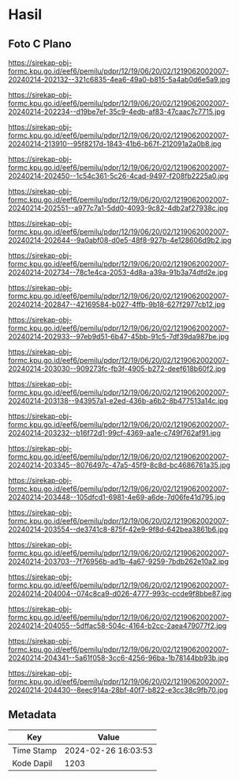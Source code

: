# Hasil

## Foto C Plano

https://sirekap-obj-formc.kpu.go.id/eef6/pemilu/pdpr/12/19/06/20/02/1219062002007-20240214-202132--321c6835-4ea6-49a0-b815-5a4ab0d6e5a9.jpg

https://sirekap-obj-formc.kpu.go.id/eef6/pemilu/pdpr/12/19/06/20/02/1219062002007-20240214-202234--d19be7ef-35c9-4edb-af83-47caac7c7715.jpg

https://sirekap-obj-formc.kpu.go.id/eef6/pemilu/pdpr/12/19/06/20/02/1219062002007-20240214-213910--95f8217d-1843-41b6-b67f-212091a2a0b8.jpg

https://sirekap-obj-formc.kpu.go.id/eef6/pemilu/pdpr/12/19/06/20/02/1219062002007-20240214-202450--1c54c361-5c26-4cad-9497-f208fb2225a0.jpg

https://sirekap-obj-formc.kpu.go.id/eef6/pemilu/pdpr/12/19/06/20/02/1219062002007-20240214-202551--a977c7a1-5dd0-4093-9c82-4db2af27938c.jpg

https://sirekap-obj-formc.kpu.go.id/eef6/pemilu/pdpr/12/19/06/20/02/1219062002007-20240214-202644--9a0abf08-d0e5-48f8-927b-4e128606d9b2.jpg

https://sirekap-obj-formc.kpu.go.id/eef6/pemilu/pdpr/12/19/06/20/02/1219062002007-20240214-202734--78c1e4ca-2053-4d8a-a39a-91b3a74dfd2e.jpg

https://sirekap-obj-formc.kpu.go.id/eef6/pemilu/pdpr/12/19/06/20/02/1219062002007-20240214-202847--42169584-b027-4ffb-9b18-627f2977cb12.jpg

https://sirekap-obj-formc.kpu.go.id/eef6/pemilu/pdpr/12/19/06/20/02/1219062002007-20240214-202933--97eb9d51-6b47-45bb-91c5-7df39da987be.jpg

https://sirekap-obj-formc.kpu.go.id/eef6/pemilu/pdpr/12/19/06/20/02/1219062002007-20240214-203030--909273fc-fb3f-4905-b272-deef618b60f2.jpg

https://sirekap-obj-formc.kpu.go.id/eef6/pemilu/pdpr/12/19/06/20/02/1219062002007-20240214-203138--943957a1-e2ed-436b-a6b2-8b477513a14c.jpg

https://sirekap-obj-formc.kpu.go.id/eef6/pemilu/pdpr/12/19/06/20/02/1219062002007-20240214-203232--b16f72d1-99cf-4369-aa1e-c749f762af91.jpg

https://sirekap-obj-formc.kpu.go.id/eef6/pemilu/pdpr/12/19/06/20/02/1219062002007-20240214-203345--8076497c-47a5-45f9-8c8d-bc4686761a35.jpg

https://sirekap-obj-formc.kpu.go.id/eef6/pemilu/pdpr/12/19/06/20/02/1219062002007-20240214-203448--105dfcd1-6981-4e69-a6de-7d06fe41d795.jpg

https://sirekap-obj-formc.kpu.go.id/eef6/pemilu/pdpr/12/19/06/20/02/1219062002007-20240214-203554--de3741c8-875f-42e9-9f8d-642bea3861b6.jpg

https://sirekap-obj-formc.kpu.go.id/eef6/pemilu/pdpr/12/19/06/20/02/1219062002007-20240214-203703--7f76956b-ad1b-4a67-9259-7bdb262e10a2.jpg

https://sirekap-obj-formc.kpu.go.id/eef6/pemilu/pdpr/12/19/06/20/02/1219062002007-20240214-204004--074c8ca9-d026-4777-993c-ccde9f8bbe87.jpg

https://sirekap-obj-formc.kpu.go.id/eef6/pemilu/pdpr/12/19/06/20/02/1219062002007-20240214-204055--5dffac58-504c-4164-b2cc-2aea479077f2.jpg

https://sirekap-obj-formc.kpu.go.id/eef6/pemilu/pdpr/12/19/06/20/02/1219062002007-20240214-204341--5a61f058-3cc6-4256-96ba-1b78144bb93b.jpg

https://sirekap-obj-formc.kpu.go.id/eef6/pemilu/pdpr/12/19/06/20/02/1219062002007-20240214-204430--8eec914a-28bf-40f7-b822-e3cc38c9fb70.jpg


## Metadata

| Key        | Value               |
| ---------- | ------------------- |
| Time Stamp | 2024-02-26 16:03:53 |
| Kode Dapil | 1203                |



